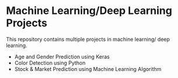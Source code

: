 # Machine Learning/Deep Learning Projects

This repository contains multiple projects in machine learning/ deep learning.
- Age and Gender Prediction using Keras
- Color Detection using Python
- Stock & Market Prediction using Machine Learning Algorithm


